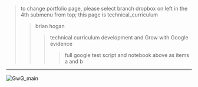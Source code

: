 > to change portfolio page, please select branch dropbox on left in the 4th submenu from top; this page is technical_curriculum  
>> brian hogan  
>>> technical curriculum development and Grow with Google evidence  
>>>> full google test script and notebook above as items a and b  
------------
![GwG_main](https://user-images.githubusercontent.com/59778456/194031049-2a572256-d9f3-4a67-8053-3cd90de05704.JPG)

